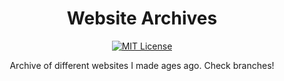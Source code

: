 <h1 align="center">
Website Archives
</h1>

<p align="center">
          <a href="https://github.com/shaleen111/snake-rust/blob/master/LICENSE.md">
                    <img src="https://img.shields.io/badge/license-MIT-brightgreen" alt="MIT License" />
          </a>
</p>

<p align="center">
Archive of different websites I made ages ago. Check branches!
</p>
